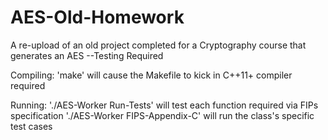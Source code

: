# AES-Old-Homework
A re-upload of an old project completed for a Cryptography course that generates an AES
--Testing Required

Compiling:
'make' will cause the Makefile to kick in
C++11+ compiler required

Running:
'./AES-Worker Run-Tests' will test each function required via FIPs specification
'./AES-Worker FIPS-Appendix-C' will run the class's specific test cases
